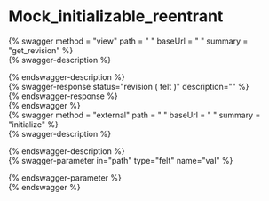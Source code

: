 
Mock_initializable_reentrant
============================
  
{% swagger method = "view" path = " " baseUrl = " " summary = "get_revision" %}  
{% swagger-description %}  
  
{% endswagger-description %}  
{% swagger-response status="revision ( felt )" description="" %}  
{% endswagger-response %}  
{% endswagger %}  
{% swagger method = "external" path = " " baseUrl = " " summary = "initialize" %}  
{% swagger-description %}  
  
{% endswagger-description %}  
{% swagger-parameter in="path" type="felt" name="val" %}  
  
{% endswagger-parameter %}  
{% endswagger %}